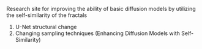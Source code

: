 Research site for improving the ability of basic diffusion models by utilizing the self-similarity of the fractals
1. U-Net structural change
2. Changing sampling techniques
(Enhancing Diffusion Models with Self-Similarity)
